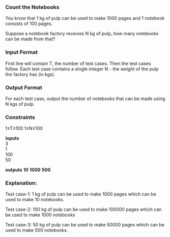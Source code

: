 ###                                        Count the Notebooks

You know that 1 kg of pulp can be used to make 1000 pages and 1 notebook consists of 100 pages.

Suppose a notebook factory receives N kg of pulp, how many notebooks can be made from that?

### Input Format

First line will contain T, the number of test cases. Then the test cases follow.
Each test case contains a single integer N - the weight of the pulp the factory has (in kgs).

### Output Format

For each test case, output the number of notebooks that can be made using N kgs of pulp.

### Constraints

1≤T≤100
1≤N≤100

**inputs**                  
3                                 
1                               
100                             
50         

**outputs**
**10**
**1000**
**500**

### Explanation:

Test case-1: 
1 kg of pulp can be used to make 1000 pages which can be used to make 10 notebooks.

Test case-2: 
100 kg of pulp can be used to make 100000 pages which can be used to make 1000 notebooks

Test case-3: 
50 kg of pulp can be used to make 50000 pages which can be used to make 500 notebooks.